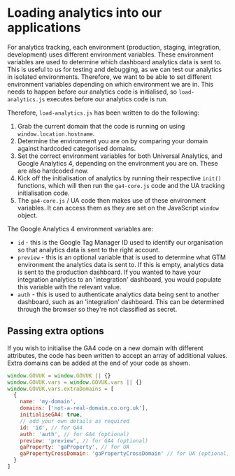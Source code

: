 # Loading analytics into our applications

For analytics tracking, each environment (production, staging, integration, development) uses different environment variables. These environment variables are used to determine which dashboard analytics data is sent to. This is useful to us for testing and debugging, as we can test our analytics in isolated environments. Therefore, we want to be able to set different environment variables depending on which environment we are in. This needs to happen before our analytics code is initialised, so `load-analytics.js` executes before our analytics code is run.

Therefore, `load-analytics.js` has been written to do the following:

1. Grab the current domain that the code is running on using `window.location.hostname`.
2. Determine the environment you are on by comparing your domain against hardcoded categorised domains.
3. Set the correct environment variables for both Universal Analytics, and Google Analytics 4, depending on the environment you are on. These are also hardcoded now.
4. Kick off the initialisation of analytics by running their respective `init()` functions, which will then run the `ga4-core.js` code and the UA tracking initialisation code.
5. The `ga4-core.js` / UA code then makes use of these environment variables. It can access them as they are set on the JavaScript `window` object.

The Google Analytics 4 environment variables are:

- `id` - this is the Google Tag Manager ID used to identify our organisation so that analytics data is sent to the right account.
- `preview` - this is an optional variable that is used to determine what GTM environment the analytics data is sent to. If this is empty, analytics data is sent to the production dashboard. If you wanted to have your integration analytics to an 'integration' dashboard, you would populate this variable with the relevant value.
- `auth` - this is used to authenticate analytics data being sent to another dashboard, such as an 'integration' dashboard. This can be determined through the browser so they're not classified as secret.

## Passing extra options

If you wish to initialise the GA4 code on a new domain with different attributes, the code has been written to accept an array of additional values. Extra domains can be added at the end of your code as shown.

```JavaScript
window.GOVUK = window.GOVUK || {}
window.GOVUK.vars = window.GOVUK.vars || {}
window.GOVUK.vars.extraDomains = [
  {
    name: 'my-domain',
    domains: ['not-a-real-domain.co.org.uk'],
    initialiseGA4: true,
    // add your own details as required
    id: 'id', // for GA4
    auth: 'auth', // for GA4 (optional)
    preview: 'preview', // for GA4 (optional)
    gaProperty: 'gaProperty', // for UA
    gaPropertyCrossDomain: 'gaPropertyCrossDomain' // for UA (optional)
  }
]
```

